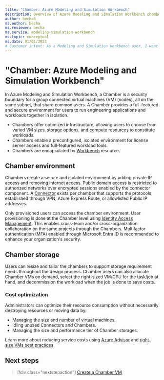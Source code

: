```yaml
---
title: "Chamber: Azure Modeling and Simulation Workbench"
description: Overview of Azure Modeling and Simulation Workbench chamber component.
author: becha8
ms.author: becha
ms.reviewer: becha
ms.service: modeling-simulation-workbench
ms.topic: conceptual
ms.date: 01/01/2023
# Customer intent: As a Modeling and Simulation Workbench user, I want to understand the chamber component.
---
```

# "Chamber: Azure Modeling and Simulation Workbench"

In Azure Modeling and Simulation Workbench, a Chamber is a security boundary for a group connected virtual machines (VM) (nodes), all on the same subnet, that share common users.  A Chamber provides a full-featured and secure environment for users to run engineering applications and workloads together in isolation.

- Chambers offer optimized infrastructure, allowing users to choose from varied VM sizes, storage options, and compute resources to constitute workloads.
- Chambers enable a preconfigured, isolated environment for license server access and full-featured workload tools.
- Chambers are encapsulated by [Workbench](./concept-workbench.md) resource.

## Chamber environment

Chambers create a secure and isolated environment by adding private IP access and removing internet access. Public domain access is restricted to authorized networks over encrypted sessions enabled by the connector component. A [Connector](./concept-connector.md)  exists per chamber that supports the protocols established through VPN, Azure Express Route, or allowlisted Public IP addresses.

Only provisioned users can access the chamber environment. User provisioning is done at the Chamber level using [Identity Access Management](/azure/role-based-access-control/role-assignments-portal).  This enables cross-team and/or cross-organization collaboration on the same projects through the Chambers. Multifactor authentication (MFA) enabled through Microsoft Entra ID is recommended to enhance your organization's security.

## Chamber storage

Users can resize and tailor the chambers to support storage requirement needs throughout the design process. Chamber users can also allocate Chamber VMs on demand, select the right-sized VM/CPU for the task/job at hand, and decommission the workload when the job is done to save costs.

### Cost optimization

Administrators can optimize their resource consumption without necessarily destroying resources or moving data by:

- Managing the size and number of virtual machines.
- Idling unused Connectors and Chambers.
- Managing the size and performance tier of Chamber storages.

Learn more about reducing service costs using [Azure Advisor](/azure/advisor/advisor-cost-recommendations#optimize-spend-for-mariadb-mysql-and-postgresql-servers-by-right-sizing) and [right-size VMs best practices](/azure/cloud-adoption-framework/migrate/azure-best-practices/migrate-best-practices-costs#best-practice-right-size-vms).

## Next steps

> [!div class="nextstepaction"]
> [Create a Chamber VM](./how-to-guide-chamber.md)
